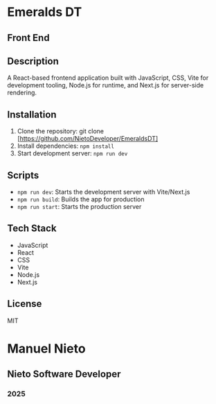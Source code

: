 # Emeralds DT

## Front End

## Description

A React-based frontend application built with JavaScript, CSS, Vite for development tooling, Node.js for runtime, and Next.js for server-side rendering.

## Installation

1. Clone the repository: git clone [https://github.com/NietoDeveloper/EmeraldsDT]
2. Install dependencies: `npm install`
3. Start development server: `npm run dev`

## Scripts

- `npm run dev`: Starts the development server with Vite/Next.js
- `npm run build`: Builds the app for production
- `npm run start`: Starts the production server

## Tech Stack

- JavaScript
- React
- CSS
- Vite
- Node.js
- Next.js

## License

MIT

# Manuel Nieto

## Nieto Software Developer  

### 2025
